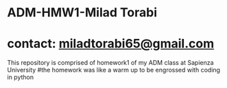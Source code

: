 # ADM-HMW1-Milad Torabi
# contact: miladtorabi65@gmail.com
This repository is comprised of homework1 of my ADM class at Sapienza University
#the homework was like a warm up to be engrossed with coding in python
